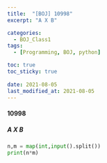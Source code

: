 ```yaml
---
title:  "[BOJ] 10998"
excerpt: "A X B"

categories:
  - BOJ_Class1
tags:
  - [Programming, BOJ, python]

toc: true
toc_sticky: true
 
date: 2021-08-05
last_modified_at: 2021-08-05
---
```


#### 10998
##### A X B

```python
n,m = map(int,input().split())
print(n*m)
```